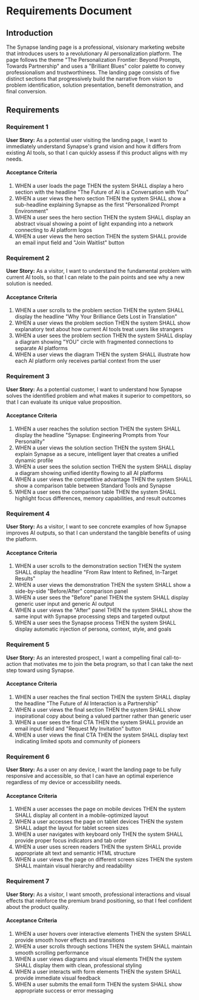 # Requirements Document

## Introduction

The Synapse landing page is a professional, visionary marketing website that introduces users to a revolutionary AI personalization platform. The page follows the theme "The Personalization Frontier: Beyond Prompts, Towards Partnership" and uses a "Brilliant Blues" color palette to convey professionalism and trustworthiness. The landing page consists of five distinct sections that progressively build the narrative from vision to problem identification, solution presentation, benefit demonstration, and final conversion.

## Requirements

### Requirement 1

**User Story:** As a potential user visiting the landing page, I want to immediately understand Synapse's grand vision and how it differs from existing AI tools, so that I can quickly assess if this product aligns with my needs.

#### Acceptance Criteria

1. WHEN a user loads the page THEN the system SHALL display a hero section with the headline "The Future of AI is a Conversation with You"
2. WHEN a user views the hero section THEN the system SHALL show a sub-headline explaining Synapse as the first "Personalized Prompt Environment"
3. WHEN a user sees the hero section THEN the system SHALL display an abstract visual showing a point of light expanding into a network connecting to AI platform logos
4. WHEN a user views the hero section THEN the system SHALL provide an email input field and "Join Waitlist" button

### Requirement 2

**User Story:** As a visitor, I want to understand the fundamental problem with current AI tools, so that I can relate to the pain points and see why a new solution is needed.

#### Acceptance Criteria

1. WHEN a user scrolls to the problem section THEN the system SHALL display the headline "Why Your Brilliance Gets Lost in Translation"
2. WHEN a user views the problem section THEN the system SHALL show explanatory text about how current AI tools treat users like strangers
3. WHEN a user sees the problem section THEN the system SHALL display a diagram showing "YOU" circle with fragmented connections to separate AI platforms
4. WHEN a user views the diagram THEN the system SHALL illustrate how each AI platform only receives partial context from the user

### Requirement 3

**User Story:** As a potential customer, I want to understand how Synapse solves the identified problem and what makes it superior to competitors, so that I can evaluate its unique value proposition.

#### Acceptance Criteria

1. WHEN a user reaches the solution section THEN the system SHALL display the headline "Synapse: Engineering Prompts from Your Personality"
2. WHEN a user views the solution section THEN the system SHALL explain Synapse as a secure, intelligent layer that creates a unified dynamic profile
3. WHEN a user sees the solution section THEN the system SHALL display a diagram showing unified identity flowing to all AI platforms
4. WHEN a user views the competitive advantage THEN the system SHALL show a comparison table between Standard Tools and Synapse
5. WHEN a user sees the comparison table THEN the system SHALL highlight focus differences, memory capabilities, and result outcomes

### Requirement 4

**User Story:** As a visitor, I want to see concrete examples of how Synapse improves AI outputs, so that I can understand the tangible benefits of using the platform.

#### Acceptance Criteria

1. WHEN a user scrolls to the demonstration section THEN the system SHALL display the headline "From Raw Intent to Refined, In-Target Results"
2. WHEN a user views the demonstration THEN the system SHALL show a side-by-side "Before/After" comparison panel
3. WHEN a user sees the "Before" panel THEN the system SHALL display generic user input and generic AI output
4. WHEN a user views the "After" panel THEN the system SHALL show the same input with Synapse processing steps and targeted output
5. WHEN a user sees the Synapse process THEN the system SHALL display automatic injection of persona, context, style, and goals

### Requirement 5

**User Story:** As an interested prospect, I want a compelling final call-to-action that motivates me to join the beta program, so that I can take the next step toward using Synapse.

#### Acceptance Criteria

1. WHEN a user reaches the final section THEN the system SHALL display the headline "The Future of AI Interaction is a Partnership"
2. WHEN a user views the final section THEN the system SHALL show inspirational copy about being a valued partner rather than generic user
3. WHEN a user sees the final CTA THEN the system SHALL provide an email input field and "Request My Invitation" button
4. WHEN a user views the final CTA THEN the system SHALL display text indicating limited spots and community of pioneers

### Requirement 6

**User Story:** As a user on any device, I want the landing page to be fully responsive and accessible, so that I can have an optimal experience regardless of my device or accessibility needs.

#### Acceptance Criteria

1. WHEN a user accesses the page on mobile devices THEN the system SHALL display all content in a mobile-optimized layout
2. WHEN a user accesses the page on tablet devices THEN the system SHALL adapt the layout for tablet screen sizes
3. WHEN a user navigates with keyboard only THEN the system SHALL provide proper focus indicators and tab order
4. WHEN a user uses screen readers THEN the system SHALL provide appropriate alt text and semantic HTML structure
5. WHEN a user views the page on different screen sizes THEN the system SHALL maintain visual hierarchy and readability

### Requirement 7

**User Story:** As a visitor, I want smooth, professional interactions and visual effects that reinforce the premium brand positioning, so that I feel confident about the product quality.

#### Acceptance Criteria

1. WHEN a user hovers over interactive elements THEN the system SHALL provide smooth hover effects and transitions
2. WHEN a user scrolls through sections THEN the system SHALL maintain smooth scrolling performance
3. WHEN a user views diagrams and visual elements THEN the system SHALL display them with clean, professional styling
4. WHEN a user interacts with form elements THEN the system SHALL provide immediate visual feedback
5. WHEN a user submits the email form THEN the system SHALL show appropriate success or error messaging
